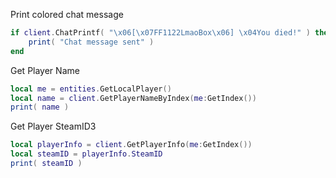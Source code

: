 Print colored chat message

```lua
if client.ChatPrintf( "\x06[\x07FF1122LmaoBox\x06] \x04You died!" ) then
    print( "Chat message sent" )
end
```

Get Player Name

```lua
local me = entities.GetLocalPlayer()
local name = client.GetPlayerNameByIndex(me:GetIndex())
print( name )
```

Get Player SteamID3

```lua
local playerInfo = client.GetPlayerInfo(me:GetIndex())
local steamID = playerInfo.SteamID
print( steamID )
```
